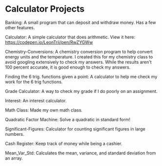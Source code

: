 # Calculator Projects

Banking: A small program that can deposit and withdraw money. Has a few other features.

Calculator: A simple calculator that does arithmetic. View it here: https://codepen.io/LeonTrii/pen/RwZYGWw

Chemistry-Conversions: A chemistry conversion program to help convert energy units and the temperature. I created this for my chemistry class to avoid googling extensively to check my answers. While the results aren't 100 percent accurate, it is good enough to check my answers.

Finding the 6 trig. functions given a point: A calculator to help me check my work for the 6 trig functions.

Grade Calculator: A way to check my grade if I do poorly on an assignment.

Interest: An interest calculator.

Math Class: Made my own math class.

Quadratic Factor Machine: Solve a quadratic in standard form!

Significant-Figures: Calculator for counting significant figures in large numbers.

Cash Register: Keep track of money while being a cashier.

Mean_Var_Std: Calculates the mean, variance, and standard deviation from an array.
